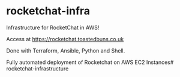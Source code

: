 # rocketchat-infra
Infrastructure for RocketChat in AWS!

Access at https://rocketchat.toastedbuns.co.uk

Done with Terraform, Ansible, Python and Shell.

Fully automated deployment of Rocketchat on AWS EC2 Instances# rocketchat-infrastructure
